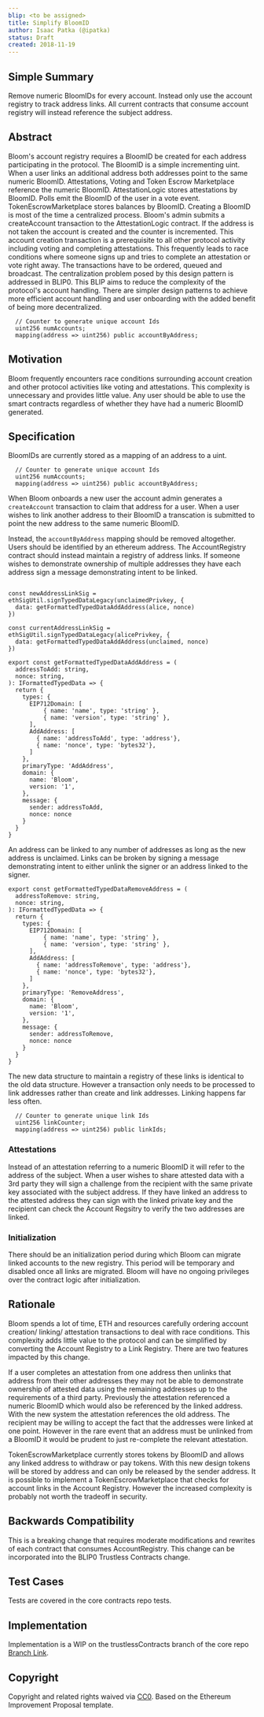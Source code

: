 ```yaml
---
blip: <to be assigned>
title: Simplify BloomID
author: Isaac Patka (@ipatka)
status: Draft
created: 2018-11-19
---
```


<!--You can leave these HTML comments in your merged BLIP and delete the visible duplicate text guides, they will not appear and may be helpful to refer to if you edit it again. This is the suggested template for new BLIPs. Note that a BLIP number will be assigned by an editor. When opening a pull request to submit your BLIP, please use an abbreviated title in the filename, `blip-draft_title_abbrev.md`. The title should be 44 characters or less.-->

## Simple Summary
<!--"If you can't explain it simply, you don't understand it well enough." Provide a simplified and layman-accessible explanation of the BLIP.-->
Remove numeric BloomIDs for every account. Instead only use the account registry to track address links. All current contracts that consume account registry will instead reference the subject address.

## Abstract
<!--A short (~200 word) description of the technical issue being addressed.-->
Bloom's account registry requires a BloomID be created for each address participating in the protocol. The BloomID is a simple incrementing uint. When a user links an additional address both addresses point to the same numeric BloomID. Attestations, Voting and Token Escrow Marketplace reference the numeric BloomID. AttestationLogic stores attestations by BloomID. Polls emit the BloomID of the user in a vote event. TokenEscrowMarketplace stores balances by BloomID. Creating a BloomID is most of the time a centralized process. Bloom's admin submits a createAccount transaction to the AttestationLogic contract. If the address is not taken the account is created and the counter is incremented. This account creation transaction is a prerequisite to all other protocol activity including voting and completing attestations. This frequently leads to race conditions where someone signs up and tries to complete an attestation or vote right away. The transactions have to be ordered, queued and broadcast. The centralization problem posed by this design pattern is addressed in BLIP0. This BLIP aims to reduce the complexity of the protocol's account handling. There are simpler design patterns to achieve more efficient account handling and user onboarding with the added benefit of being more decentralized.

```
  // Counter to generate unique account Ids
  uint256 numAccounts;
  mapping(address => uint256) public accountByAddress;
  ```

## Motivation
<!--The motivation is critical for BLIPs that want to change the Bloom protocol. It should clearly explain why the existing protocol specification is inadequate to address the problem that the BLIP solves. BLIP submissions without sufficient motivation may be rejected outright.-->
Bloom frequently encounters race conditions surrounding account creation and other protocol activities like voting and attestations. This complexity is unnecessary and provides little value. Any user should be able to use the smart contracts regardless of whether they have had a numeric BloomID generated.

## Specification
<!--The technical specification should describe the syntax and semantics of any new feature. The specification should be detailed enough to allow competing, interoperable implementations for any of the current Bloom platforms.-->
BloomIDs are currently stored as a mapping of an address to a uint.

```
  // Counter to generate unique account Ids
  uint256 numAccounts;
  mapping(address => uint256) public accountByAddress;
```

When Bloom onboards a new user the account admin generates a `createAccount` transaction to claim that address for a user. When a user wishes to link another address to their BloomID a transcation is submitted to point the new address to the same numeric BloomID.

Instead, the `accountByAddress` mapping should be removed altogether. Users should be identified by an ethereum address. The AccountRegistry contract should instead maintain a registry of address links. If someone wishes to demonstrate ownership of multiple addresses they have each address sign a message demonstrating intent to be linked.

```

const newAddressLinkSig = ethSigUtil.signTypedDataLegacy(unclaimedPrivkey, {
  data: getFormattedTypedDataAddAddress(alice, nonce)
})

const currentAddressLinkSig = ethSigUtil.signTypedDataLegacy(alicePrivkey, {
  data: getFormattedTypedDataAddAddress(unclaimed, nonce)
})

export const getFormattedTypedDataAddAddress = (
  addressToAdd: string,
  nonce: string,
): IFormattedTypedData => {
  return {
    types: {
      EIP712Domain: [
          { name: 'name', type: 'string' },
          { name: 'version', type: 'string' },
      ],
      AddAddress: [
        { name: 'addressToAdd', type: 'address'},
        { name: 'nonce', type: 'bytes32'},
      ]
    },
    primaryType: 'AddAddress',
    domain: {
      name: 'Bloom',
      version: '1',
    },
    message: {
      sender: addressToAdd,
      nonce: nonce
    }
  }
}
```

An address can be linked to any number of addresses as long as the new address is unclaimed. Links can be broken by signing a message demonstrating intent to either unlink the signer or an address linked to the signer.

```
export const getFormattedTypedDataRemoveAddress = (
  addressToRemove: string,
  nonce: string,
): IFormattedTypedData => {
  return {
    types: {
      EIP712Domain: [
          { name: 'name', type: 'string' },
          { name: 'version', type: 'string' },
      ],
      AddAddress: [
        { name: 'addressToRemove', type: 'address'},
        { name: 'nonce', type: 'bytes32'},
      ]
    },
    primaryType: 'RemoveAddress',
    domain: {
      name: 'Bloom',
      version: '1',
    },
    message: {
      sender: addressToRemove,
      nonce: nonce
    }
  }
}
```

The new data structure to maintain a registry of these links is identical to the old data structure. However a transaction only needs to be processed to link addresses rather than create and link addresses. Linking happens far less often.
```
  // Counter to generate unique link Ids
  uint256 linkCounter;
  mapping(address => uint256) public linkIds;
```

### Attestations
Instead of an attestation referring to a numeric BloomID it will refer to the address of the subject. When a user wishes to share attested data with a 3rd party they will sign a challenge from the recipient with the same private key associated with the subject address. If they have linked an address to the attested address they can sign with the linked private key and the recipient can check the Account Regsitry to verify the two addresses are linked.

### Initialization
There should be an initialization period during which Bloom can migrate linked accounts to the new registry. This period will be temporary and disabled once all links are migrated. Bloom will have no ongoing privileges over the contract logic after initialization.

## Rationale
<!--The rationale fleshes out the specification by describing what motivated the design and why particular design decisions were made. It should describe alternate designs that were considered and related work, e.g. how the feature is supported in other languages. The rationale may also provide evidence of consensus within the community, and should discuss important objections or concerns raised during discussion.-->
Bloom spends a lot of time, ETH and resources carefully ordering account creation/ linking/ attestation transactions to deal with race conditions. This complexity adds little value to the protocol and can be simplified by converting the Account Registry to a Link Registry. There are two features impacted by this change.

If a user completes an attestation from one address then unlinks that address from their other addresses they may not be able to demonstrate ownership of attested data using the remaining addresses up to the requirements of a third party. Previously the attestation referenced a numeric BloomID which would also be referenced by the linked address. With the new system the attestation references the old address. The recipient may be willing to accept the fact that the addresses were linked at one point. However in the rare event that an address must be unlinked from a BloomID it would be prudent to just re-complete the relevant attestation.

TokenEscrowMarketplace currently stores tokens by BloomID and allows any linked address to withdraw or pay tokens. With this new design tokens will be stored by address and can only be released by the sender address. It is possible to implement a TokenEscrowMarketplace that checks for account links in the Account Registry. However the increased complexity is probably not worth the tradeoff in security.

## Backwards Compatibility
<!--All BLIPs that introduce backwards incompatibilities must include a section describing these incompatibilities and their severity. The BLIP must explain how the author proposes to deal with these incompatibilities. BLIP submissions without a sufficient backwards compatibility treatise may be rejected outright.-->
This is a breaking change that requires moderate modifications and rewrites of each contract that consumes AccountRegistry. This change can be incorporated into the BLIP0 Trustless Contracts change.

## Test Cases
<!--Test cases for an implementation are mandatory for BLIPs that are affecting governance changes. Other BLIPs can choose to include links to test cases if applicable.-->
Tests are covered in the core contracts repo tests.

## Implementation
<!--The implementations must be completed before any BLIP is given status "Final", but it need not be completed before the BLIP is accepted. While there is merit to the approach of reaching consensus on the specification and rationale before writing code, the principle of "rough consensus and running code" is still useful when it comes to resolving many discussions of API details.-->
Implementation is a WIP on the trustlessContracts branch of the core repo [Branch Link](https://github.com/hellobloom/core/tree/trustlessContracts).

## Copyright
Copyright and related rights waived via [CC0](https://creativecommons.org/publicdomain/zero/1.0/). Based on the Ethereum Improvement Proposal template.
